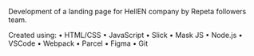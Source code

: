 Development of a landing page for HellEN company by Repeta followers team.

Created using:
•	HTML/CSS
•	JavaScript
•	Slick
•	Mask JS
•	Node.js
•	VSCode
•	Webpack
•	Parcel
•	Figma
•	Git

